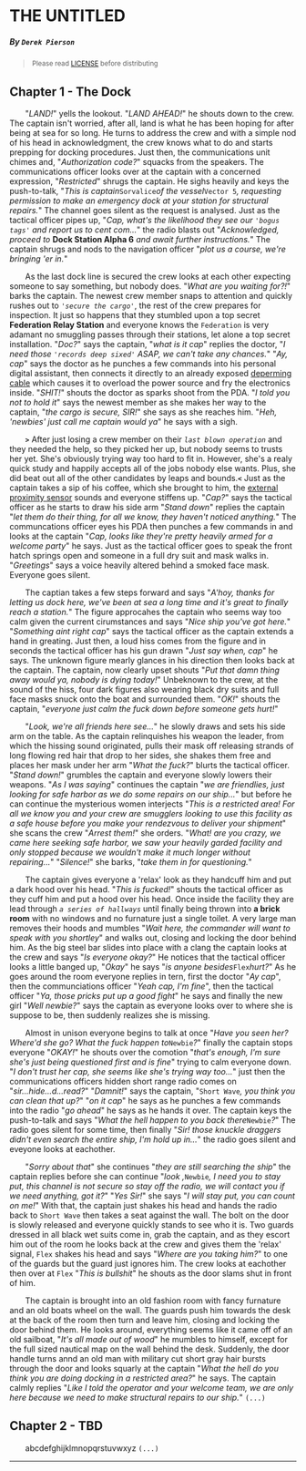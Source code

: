 THE UNTITLED
=============
##### By `Derek Pierson`

><sub>Please read [LICENSE][1] before distributing</sub>

## Chapter 1 - The Dock
&nbsp; &nbsp; &nbsp; &nbsp;"_LAND!_" yells the lookout.  "_LAND AHEAD!_" he shouts down to the crew.  The captain isn't worried, after all, land is what he has been hoping for after being at sea for so long.  He turns to address the crew and with a simple nod of his head in acknowledgment, the crew knows what to do and starts prepping for docking procedures.  Just then, the communications unit chimes and, "_Authorization code?_" squacks from the speakers.  The communications officer looks over at the captain with a concerned expression, "_Restricted_" shrugs the captain.  He sighs heavily and keys the push-to-talk, "_This is captain_`Sorvalice`_of the vessel_`Vector 5`_, requesting permission to make an emergency dock at your station for structural repairs._"  The channel goes silent as the request is analysed.  Just as the tactical officer pipes up, "_Cap, what's the likelihood they see our `'bogus tags'` and report us to cent com..._" the radio blasts out "_Acknowledged, proceed to_ **Dock Station Alpha 6** _and await further instructions._"  The captain shrugs and nods to the navigation officer "_plot us a course, we're bringing 'er in._"

&nbsp; &nbsp; &nbsp; &nbsp;As the last dock line is secured the crew looks at each other expecting someone to say something, but nobody does.  "_What are you waiting for?!_" barks the captain.  The newest crew member snaps to attention and quickly rushes out to _`'secure the cargo'`_, the rest of the crew prepares for inspection.  It just so happens that they stumbled upon a top secret **Federation Relay Station** and everyone knows the `Federation` is very adamant no smuggling passes through their stations, let alone a top secret installation.  "_Doc?_" says the captain, "_what is it cap_" replies the doctor, "_I need those_ _`'records deep sixed'`_ _ASAP, we can't take any chances._"  "_Ay, cap_" says the doctor as he punches a few commands into his personal digital assistant, then connects it directly to an already exposed [deperming cable][deperming] which causes it to overload the power source and fry the electronics inside.  "_SHIT!_" shouts the doctor as sparks shoot from the PDA.  "_I told you not to hold it_" says the newest member as she makes her way to the captain, "_the cargo is secure, SIR!_" she says as she reaches him.  "_Heh, 'newbies' just call me captain would ya_" he says with a sigh.

&nbsp; &nbsp; &nbsp; &nbsp;__`>`__ After just losing a crew member on their _`last blown operation`_ and they needed the help, so they picked her up, but nobody seems to trusts her yet.  She's obviously trying way too hard to fit in.  However, she's a realy quick study and happily accepts all of the jobs nobody else wants.  Plus, she did beat out all of the other candidates by leaps and bounds.__`<`__  Just as the captain takes a sip of his coffee, which she brought to him, the [external proximity sensor][proxy] sounds and everyone stiffens up.  "_Cap?_" says the tactical officer as he starts to draw his side arm "_Stand down_" replies the captain "_let them do their thing, for all we know, they haven't noticed anything._"  The communcations officer eyes his PDA then punches a few commands in and looks at the captain "_Cap, looks like they're pretty heavily armed for a welcome party_" he says.  Just as the tactical officer goes to speak the front hatch springs open and someone in a full dry suit and mask walks in.  "_Greetings_" says a voice heavily altered behind a smoked face mask.  Everyone goes silent.

&nbsp; &nbsp; &nbsp; &nbsp;The captian takes a few steps forward and says "_A'hoy, thanks for letting us dock here, we've been at sea a long time and it's great to finally reach a station._"  The figure approcahes the captain who seems way too calm given the current cirumstances and says "_Nice ship you've got here._"  "_Something aint right cap_" says the tactical officer as the captain extends a hand in greating.  Just then, a loud hiss comes from the figure and in seconds the tactical officer has his gun drawn "_Just say when, cap_" he says.  The unknown figure mearly glances in his direction then looks back at the captain.  The captain, now clearly upset shouts "_Put that damn thing away would ya, nobody is dying today!_"  Unbeknown to the crew, at the sound of the hiss, four dark figures also wearing black dry suits and full face masks snuck onto the boat and surrounded them.  "_OK!_" shouts the captain, "_everyone just calm the fuck down before someone gets hurt!_"

&nbsp; &nbsp; &nbsp; &nbsp;"_Look, we're all friends here see..._" he slowly draws and sets his side arm on the table.  As the captain relinquishes his weapon the leader, from which the hissing sound originated, pulls their mask off releasing strands of long flowing red hair that drop to her sides, she shakes them free and places her mask under her arm "_What the fuck?_" blurts the tactical officer.  "_Stand down!_" grumbles the captain and everyone slowly lowers their weapons.  "_As I was saying_" continues the captain "_we are friendlies, just looking for safe harbor as we do some repairs on our ship..._" but before he can continue the mysterious women interjects "_This is a restricted area!  For all we know you and your crew are smugglers looking to use this facility as a safe house before you make your rendezvous to deliver your shipment_" she scans the crew "_Arrest them!_" she orders.  "_What! are you crazy, we came here seeking safe harbor, we saw your heavily garded facility and only stopped because we wouldn't make it much longer without repairing..._" "_Silence!_" she barks, "_take them in for questioning._"

&nbsp; &nbsp; &nbsp; &nbsp;The captain gives everyone a 'relax' look as they handcuff him and put a dark hood over his head.  "_This is fucked!_" shouts the tactical officer as they cuff him and put a hood over his head.  Once inside the facility they are lead through _`a series of hallways`_ until finally being thrown into **a brick room** with no windows and no furnature just a single toilet.  A very large man removes their hoods and mumbles "_Wait here, the commander will want to speak with you shortley_" and walks out, closing and locking the door behind him.  As the big steel bar slides into place with a clang the captain looks at the crew and says "_Is everyone okay?_"  He notices that the tactical officer looks a little banged up, "_Okay_" he says "_is anyone besides_`Flex`_hurt?_"  As he goes around the room everyone replies in tern, first the doctor "_Ay cap_", then the communciations officer "_Yeah cap, I'm fine_", then the tactical officer "_Ya, those pricks put up a good fight_" he says and finally the new girl "_Well newbie?_" says the captain as everyone looks over to where she is suppose to be, then suddenly realizes she is missing.

&nbsp; &nbsp; &nbsp; &nbsp;Almost in unison everyone begins to talk at once "_Have you seen her? Where'd she go? What the fuck happen to_`Newbie`_?_"  finally the captain stops everyone "_OKAY!_" he shouts over the comotion "_that's enough, I'm sure she's just being questioned first and is fine_" trying to calm everyone down.  "_I don't trust her cap, she seems like she's trying way too..._" just then the communications officers hidden short range radio comes on "_sir...hide...d...read?_" "_Damnit!_" says the captain, "`Short Wave`_, you think you can clean that up?_" "_on it cap_" he says as he punches a few commands into the radio "_go ahead_" he says as he hands it over.  The captain keys the push-to-talk and says "_What the hell happen to you back there_`Newbie`_?_"  The radio goes silent for some time, then finally "_Sir! those knuckle draggers didn't even search the entire ship, I'm hold up in..._" the radio goes silent and eveyone looks at eachother.

&nbsp; &nbsp; &nbsp; &nbsp;"_Sorry about that_" she continues "_they are still searching the ship_" the captain replies before she can continue "_look ,_`Newbie`_, I need you to stay put, this channel is not secure so stay off the radio, we will contact you if we need anything, got it?_" "_Yes Sir!_" she says "_I will stay put, you can count on me!_"  With that, the captain just shakes his head and hands the radio back to `Short Wave` then takes a seat against the wall.  The bolt on the door is slowly released and everyone quickly stands to see who it is.  Two guards dressed in all black wet suits come in, grab the captain, and as they escort him out of the room he looks back at the crew and gives them the 'relax' signal, `Flex` shakes his head and says "_Where are you taking him?_" to one of the guards but the guard just ignores him.  The crew looks at eachother then over at `Flex` "_This is bullshit_" he shouts as the door slams shut in front of him.

&nbsp; &nbsp; &nbsp; &nbsp;The captain is brought into an old fashion room with fancy furnature and an old boats wheel on the wall.  The guards push him towards the desk at the back of the room then turn and leave him, closing and locking the door behind them.  He looks around, everything seems like it came off of an old sailboat, "_It's all made out of wood_" he mumbles to himself, except for the full sized nautical map on the wall behind the desk.  Suddenly, the door handle turns annd an old man with military cut short gray hair bursts through the door and looks squarly at the captain "_What the hell do you think you are doing docking in a restricted area?_" he says.  The captain calmly replies "_Like I told the operator and your welcome team, we are only here because we need to make structural repairs to our ship._" `(...)`

[deperming]: https://en.wikipedia.org/wiki/Degaussing "Deperming, or degaussing, is a procedure for erasing the permanent magnetism from ships"
[proxy]: # "The external proximity sensor was installed just before their last mission"

## Chapter 2 - TBD
&nbsp; &nbsp; &nbsp; &nbsp;abcdefghijklmnopqrstuvwxyz `(...)`

---

[1]: https://github.com/d1srupt0r/stories/blob/master/LICENSE "License agreement"

